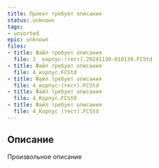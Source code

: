 ```yaml
---
title: Проект требует описания
status: unknown
tags:
- unsorted
epic: unknown
files:
- title: Файл требует описания
  file: 3_ корпус-(тест).20241130-010139.FCStd
- title: Файл требует описания
  file: 4_корпус.FCStd
- title: Файл требует описания
  file: 4_корпус-(тест).FCStd
- title: Файл требует описания
  file: 4_Корпус.FCStd
- title: Файл требует описания
  file: 4_Корпус (тест).FCStd
---
```



## Описание

Произвольное описание